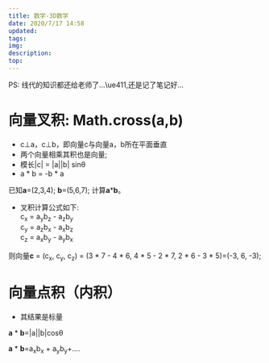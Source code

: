 ```yaml
---
title: 数学-3D数学
date: 2020/7/17 14:58
updated: 
tags:
img: 
description:
top: 
---
```

PS: 线代的知识都还给老师了...\ue411,还是记了笔记好...

# 向量叉积: Math.cross(a,b)
- c⊥a，c⊥b，即向量c与向量a，b所在平面垂直
- 两个向量相乘其积也是向量;
- 模长|c| = |a||b| sinθ
- a * b = -b * a

已知**a**=(2,3,4);
**b**=(5,6,7);
计算**a*****b**。
- 叉积计算公式如下:<br>
c<sub>x</sub> = a<sub>y</sub>b<sub>z</sub> - a<sub>z</sub>b<sub>y</sub><br>
c<sub>y</sub> = a<sub>z</sub>b<sub>x</sub> - a<sub>x</sub>b<sub>z</sub><br>
c<sub>z</sub> = a<sub>x</sub>b<sub>y</sub> - a<sub>y</sub>b<sub>x</sub>

则向量**c** = (c<sub>x</sub>, c<sub>y</sub>, c<sub>z</sub>) = (3 * 7 - 4 * 6, 4 * 5 - 2 * 7, 2 * 6 - 3 * 5)=(-3, 6, -3);

# 向量点积（内积）
- 其结果是标量

**a** * **b**=|a||b|cosθ

**a** * **b**=a<sub>x</sub>b<sub>x</sub> + a<sub>y</sub>b<sub>y</sub>+....